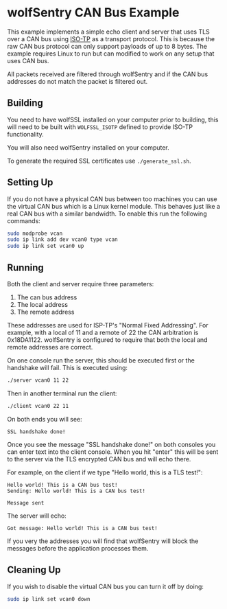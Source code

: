 # wolfSentry CAN Bus Example

This example implements a simple echo client and server that uses TLS over a CAN bus using [ISO-TP](https://en.wikipedia.org/wiki/ISO_15765-2) as a transport protocol. This is because the raw CAN bus protocol can only support payloads of up to 8 bytes. The example requires Linux to run but can modified to work on any setup that uses CAN bus.

All packets received are filtered through wolfSentry and if the CAN bus addresses do not match the packet is filtered out.

## Building

You need to have wolfSSL installed on your computer prior to building, this will need to be built with `WOLFSSL_ISOTP` defined to provide ISO-TP functionality.

You will also need wolfSentry installed on your computer.

To generate the required SSL certificates use `./generate_ssl.sh`.

## Setting Up

If you do not have a physical CAN bus between too machines you can use the virtual CAN bus which is a Linux kernel module. This behaves just like a real CAN bus with a similar bandwidth. To enable this run the following commands:

```sh
sudo modprobe vcan
sudo ip link add dev vcan0 type vcan
sudo ip link set vcan0 up
```

## Running

Both the client and server require three parameters:

1. The can bus address
2. The local address
3. The remote address

These addresses are used for ISP-TP's "Normal Fixed Addressing". For example, with a local of 11 and a remote of 22 the CAN arbitration is 0x18DA1122. wolfSentry is configured to require that both the local and remote addresses are correct.

On one console run the server, this should be executed first or the handshake will fail. This is executed using:

```sh
./server vcan0 11 22
```

Then in another terminal run the client:

```sh
./client vcan0 22 11
```

On both ends you will see:

```
SSL handshake done!
```

Once you see the message "SSL handshake done!" on both consoles you can enter text into the client console. When you hit "enter" this will be sent to the server via the TLS encrypted CAN bus and will echo there.

For example, on the client if we type "Hello world, this is a TLS test!":

```
Hello world! This is a CAN bus test!
Sending: Hello world! This is a CAN bus test!

Message sent
```

The server will echo:

```
Got message: Hello world! This is a CAN bus test!
```

If you very the addresses you will find that wolfSentry will block the messages before the application processes them.

## Cleaning Up

If you wish to disable the virtual CAN bus you can turn it off by doing:

```sh
sudo ip link set vcan0 down
```

